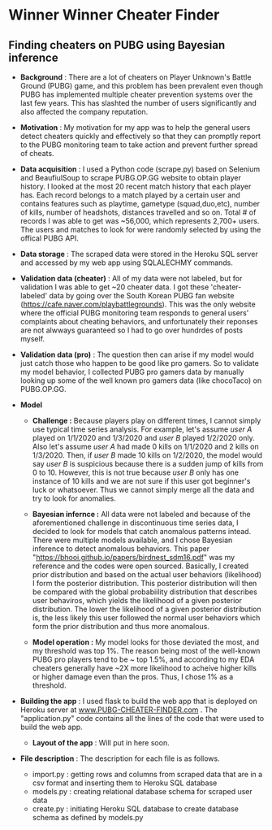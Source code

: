 # Winner Winner Cheater Finder

## Finding cheaters on PUBG using Bayesian inference

* __Background__ : There are a lot of cheaters on Player Unknown's Battle Ground (PUBG) game, and this problem has been prevalent even though PUBG has implemented multiple cheater prevention systems over the last few years. This has slashted the number of users significantly and also affected the company reputation.

* __Motivation__ : My motivation for my app was to help the general users detect cheaters quickly and effectively so that they can promptly report to the PUBG monitoring team to take action and prevent further spread of cheats.

* __Data acquisition__ : I used a Python code (scrape.py) based on Selenium and BeaufiulSoup to scrape PUBG.OP.GG website to obtain player history. I looked at the most 20 recent match history that each player has. Each record belongs to a match played by a certain user and contains features such as playtime, gametype (squad,duo,etc), number of kills, number of headshots, distances travelled and so on. Total # of records I was able to get was ~56,000, which represents 2,700+ users. The users and matches to look for were randomly selected by using the offical PUBG API.

* __Data storage__ : The scraped data were stored in the Heroku SQL server and accessed by my web app using SQLALECHMY commands.

* __Validation data (cheater)__ : All of my data were not labeled, but for validation I was able to get ~20 cheater data. I got these 'cheater-labeled' data by going over the South Korean PUBG fan website (https://cafe.naver.com/playbattlegrounds). This was the only website where the official PUBG monitoring team responds to general users' complaints about cheating behaviors, and unfortunately their reponses are not alwways guaranteed so I had to go over hundrdes of posts myself.

* __Validation data (pro)__ : The question then can arise if my model would just catch those who happen to be good like pro gamers. So to validate my model behavior, I collected PUBG pro gamers data by manually looking up some of the well known pro gamers data (like chocoTaco) on PUBG.OP.GG.

* __Model__ 
  - __Challenge :__ Because players play on different times, I cannot simply use typical time series analysis. For example, let's assume *user A* played on 1/1/2020 and 1/3/2020 and *user B* played 1/2/2020 only. Also let's assume *user A* had made 0 kills on 1/1/2020 and 2 kills on 1/3/2020. Then, if *user B* made 10 kills on 1/2/2020, the model would say *user B* is suspicious because there is a sudden jump of kills from 0 to 10. However, this is not true because *user B* only has one instance of 10 kills and we are not sure if this user got beginner's luck or whatsoever. Thus we cannot simply merge all the data and try to look for anomalies. 

  - __Bayesian infernce :__ All data were not labeled and because of the aforementioned challenge in discontinuous time series data, I decided to look for models that catch anomalous patterns intead. There were multiple models available, and I chose Bayesian inference to detect anomalous behaviors. This paper "https://bhooi.github.io/papers/birdnest_sdm16.pdf" was my reference and the codes were open sourced. Basically, I created prior distribution and based on the actual user behaviors (likelihood) I form the posterior distribution. This posterior distribution will then be compared with the global probabiility distribution that describes user behaviros, which yields the likelihood of a given posterior distribution. The lower the likelihood of a given posterior distribution is, the less likely this user followed the normal user behaviors which form the prior distribution and thus more anomalous. 

  - __Model operation :__ My model looks for those deviated the most, and my threshold was top 1%. The reason being most of the well-known PUBG pro players tend to be ~ top 1.5%, and according to my EDA cheaters generally have ~2X more likelihood to acheive higher kills or higher damage even than the pros. Thus, I chose 1% as a threshold.

* __Building the app__ : I used flask to build the web app that is deployed on Heroku server at www.PUBG-CHEATER-FINDER.com . The "application.py" code contains all the lines of the code that were used to build the web app.
  - __Layout of the app__ : Will put in here soon.


* __File description__ : The description for each file is as follows.
   - import.py : getting rows and columns from scraped data that are in a csv format and inserting them to Heroku SQL database
   - models.py : creating relational database schema for scraped user data
   - create.py : initiating Heroku SQL database to create database schema as defined by models.py
